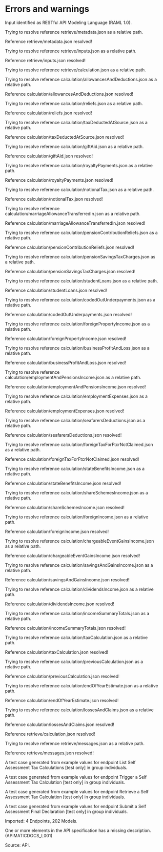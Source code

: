 # Errors and warnings

Input identified as RESTful API Modeling Language (RAML 1.0).

Trying to resolve reference retrieve/metadata.json as a relative path.

Reference retrieve/metadata.json resolved!

Trying to resolve reference retrieve/inputs.json as a relative path.

Reference retrieve/inputs.json resolved!

Trying to resolve reference retrieve/calculation.json as a relative path.

Trying to resolve reference calculation/allowancesAndDeductions.json as a relative path.

Reference calculation/allowancesAndDeductions.json resolved!

Trying to resolve reference calculation/reliefs.json as a relative path.

Reference calculation/reliefs.json resolved!

Trying to resolve reference calculation/taxDeductedAtSource.json as a relative path.

Reference calculation/taxDeductedAtSource.json resolved!

Trying to resolve reference calculation/giftAid.json as a relative path.

Reference calculation/giftAid.json resolved!

Trying to resolve reference calculation/royaltyPayments.json as a relative path.

Reference calculation/royaltyPayments.json resolved!

Trying to resolve reference calculation/notionalTax.json as a relative path.

Reference calculation/notionalTax.json resolved!

Trying to resolve reference calculation/marriageAllowanceTransferredIn.json as a relative path.

Reference calculation/marriageAllowanceTransferredIn.json resolved!

Trying to resolve reference calculation/pensionContributionReliefs.json as a relative path.

Reference calculation/pensionContributionReliefs.json resolved!

Trying to resolve reference calculation/pensionSavingsTaxCharges.json as a relative path.

Reference calculation/pensionSavingsTaxCharges.json resolved!

Trying to resolve reference calculation/studentLoans.json as a relative path.

Reference calculation/studentLoans.json resolved!

Trying to resolve reference calculation/codedOutUnderpayments.json as a relative path.

Reference calculation/codedOutUnderpayments.json resolved!

Trying to resolve reference calculation/foreignPropertyIncome.json as a relative path.

Reference calculation/foreignPropertyIncome.json resolved!

Trying to resolve reference calculation/businessProfitAndLoss.json as a relative path.

Reference calculation/businessProfitAndLoss.json resolved!

Trying to resolve reference calculation/employmentAndPensionsIncome.json as a relative path.

Reference calculation/employmentAndPensionsIncome.json resolved!

Trying to resolve reference calculation/employmentExpenses.json as a relative path.

Reference calculation/employmentExpenses.json resolved!

Trying to resolve reference calculation/seafarersDeductions.json as a relative path.

Reference calculation/seafarersDeductions.json resolved!

Trying to resolve reference calculation/foreignTaxForFtcrNotClaimed.json as a relative path.

Reference calculation/foreignTaxForFtcrNotClaimed.json resolved!

Trying to resolve reference calculation/stateBenefitsIncome.json as a relative path.

Reference calculation/stateBenefitsIncome.json resolved!

Trying to resolve reference calculation/shareSchemesIncome.json as a relative path.

Reference calculation/shareSchemesIncome.json resolved!

Trying to resolve reference calculation/foreignIncome.json as a relative path.

Reference calculation/foreignIncome.json resolved!

Trying to resolve reference calculation/chargeableEventGainsIncome.json as a relative path.

Reference calculation/chargeableEventGainsIncome.json resolved!

Trying to resolve reference calculation/savingsAndGainsIncome.json as a relative path.

Reference calculation/savingsAndGainsIncome.json resolved!

Trying to resolve reference calculation/dividendsIncome.json as a relative path.

Reference calculation/dividendsIncome.json resolved!

Trying to resolve reference calculation/incomeSummaryTotals.json as a relative path.

Reference calculation/incomeSummaryTotals.json resolved!

Trying to resolve reference calculation/taxCalculation.json as a relative path.

Reference calculation/taxCalculation.json resolved!

Trying to resolve reference calculation/previousCalculation.json as a relative path.

Reference calculation/previousCalculation.json resolved!

Trying to resolve reference calculation/endOfYearEstimate.json as a relative path.

Reference calculation/endOfYearEstimate.json resolved!

Trying to resolve reference calculation/lossesAndClaims.json as a relative path.

Reference calculation/lossesAndClaims.json resolved!

Reference retrieve/calculation.json resolved!

Trying to resolve reference retrieve/messages.json as a relative path.

Reference retrieve/messages.json resolved!

A test case generated from example values for endpoint List Self Assessment Tax Calculations [test only] in group individuals.

A test case generated from example values for endpoint Trigger a Self Assessment Tax Calculation [test only] in group individuals.

A test case generated from example values for endpoint Retrieve a Self Assessment Tax Calculation [test only] in group individuals.

A test case generated from example values for endpoint Submit a Self Assessment Final Declaration [test only] in group individuals.

Imported: 4 Endpoints, 202 Models.

One or more elements in the API specification has a missing description. (APIMATICDOCS_L001)

Source: API.
